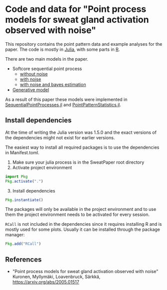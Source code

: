 # Code and data for "Point process models for sweat gland activation observed with noise"

This repository contains the point pattern data and example analyses for the
paper. The code is mostly in [Julia](https://julialang.org), with some parts
in [R](https://www.r-project.org).

There are two main models in the paper.
- Softcore sequential point process
  - [without noise](sequential_model_without_noise.jl)
  - [with noise](sequential_model_with_noise.jl)
  - [with noise and bayes estimation](sequential_model_with_noise_bayes.jl)
- [Generative model](generative_model.jl)

As a result of this paper these models were implemented in
[SequentialPointProcesses.jl](https://github.com/mikkoku/SequentialPointProcesses.jl)
and [PointPatternStatistics.jl](https://github.com/mikkoku/PointPatternStatistics.jl).


## Install dependencies

At the time of writing the Julia version was 1.5.0 and the exact versions
of the dependencies might not exist for earlier versions.

The easiest way to install all required packages is to use the dependencies
in Manifest.toml.

1. Make sure your julia process is in the SweatPaper root directory
2. Activate project environment
```julia
import Pkg
Pkg.activate(".")
```

3. Install dependencies
```julia
Pkg.instantiate()
```

The packages will only be available in the project environment and to use them
the project environment needs to be activated for every session.

```RCall``` is not included in the dependencies since it requires installing R
and is mostly used for some plots. Usually it can be installed through the
package manager:
```julia
Pkg.add("RCall")
```

## References

* "Point process models for sweat gland activation observed with noise" Kuronen, Myllymäki, Loavenbruck, Särkkä, https://arxiv.org/abs/2005.01517
